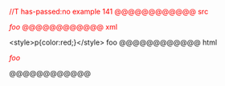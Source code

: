//T has-passed:no
example 141
@@@@@@@@@@@@ src
<style>p{color:red;}</style>
*foo*
@@@@@@@@@@@@ xml
<?xml version="1.0" encoding="UTF-8"?>
<!DOCTYPE document SYSTEM "CommonMark.dtd">
<document xmlns="http://commonmark.org/xml/1.0">
  <html_block>&lt;style&gt;p{color:red;}&lt;/style&gt;
</html_block>
  <paragraph>
    <emph>
      <text>foo</text>
    </emph>
  </paragraph>
</document>
@@@@@@@@@@@@ html
<style>p{color:red;}</style>
<p><em>foo</em></p>
@@@@@@@@@@@@
